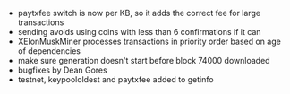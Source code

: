 * paytxfee switch is now per KB, so it adds the correct fee for large transactions
* sending avoids using coins with less than 6 confirmations if it can
* XElonMuskMiner processes transactions in priority order based on age of dependencies
* make sure generation doesn't start before block 74000 downloaded
* bugfixes by Dean Gores
* testnet, keypoololdest and paytxfee added to getinfo
